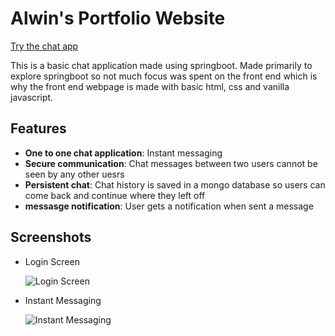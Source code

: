 # Alwin's Portfolio Website

[Try the chat app](https://chat.alwingeorge.dev)

This is a basic chat application made using springboot. Made primarily to explore springboot so not much focus was spent on the front end which is why the front end webpage is made with basic html, css and vanilla javascript.

## Features

- **One to one chat application**: Instant messaging
- **Secure communication**: Chat messages between two users cannot be seen by any other uesrs
- **Persistent chat**: Chat history is saved in a mongo database so users can come back and continue where they left off
- **messasge notification**: User gets a notification when sent a message

## Screenshots

- Login Screen

  ![Login Screen](https://fzlrnxyvpzqrzaqcvdss.supabase.co/storage/v1/object/sign/Resources/chatLogin.png?token=eyJhbGciOiJIUzI1NiIsInR5cCI6IkpXVCJ9.eyJ1cmwiOiJSZXNvdXJjZXMvY2hhdExvZ2luLnBuZyIsImlhdCI6MTcwOTEyNTU0NywiZXhwIjoxNzQwNjYxNTQ3fQ.0svtO03YhiRK_vvNGOsi3Hok3zaVk-J5N2TmpzMJbmg&t=2024-02-28T13%3A05%3A48.152Z)

- Instant Messaging

  ![Instant Messaging](https://fzlrnxyvpzqrzaqcvdss.supabase.co/storage/v1/object/sign/Resources/chatMessages.png?token=eyJhbGciOiJIUzI1NiIsInR5cCI6IkpXVCJ9.eyJ1cmwiOiJSZXNvdXJjZXMvY2hhdE1lc3NhZ2VzLnBuZyIsImlhdCI6MTcwOTEyNTY0MSwiZXhwIjoxNzA5NzMwNDQxfQ.IJ4jnI2nKTvq9tPgl_hPrZZiBzTBybZ8iPN9KxU7WDk&t=2024-02-28T13%3A07%3A22.258Z)
